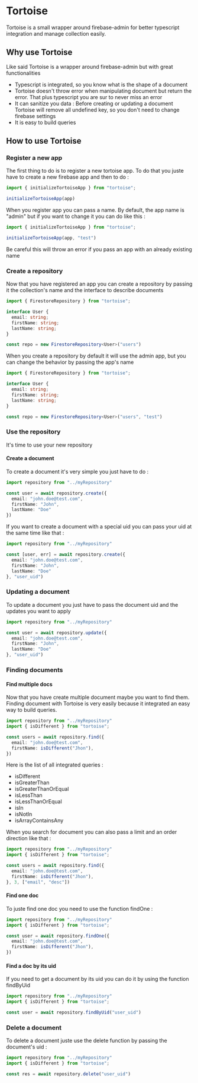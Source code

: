 # Tortoise

Tortoise is a small wrapper around firebase-admin for better typescript integration and manage collection easily.

## Why use Tortoise

Like said Tortoise is a wrapper around firebase-admin but with great functionalities

- Typescript is integrated, so you know what is the shape of a document
- Tortoise doesn't throw error when manipulating document but return the error. That plus typescript you are sur to
  never miss an error
- It can sanitize you data : Before creating or updating a document Tortoise will remove all undefined key, so you don't
  need to change firebase settings
- It is easy to build queries

## How to use Tortoise

### Register a new app

The first thing to do is to register a new tortoise app. To do that you juste have to create a new firebase app and then
to do :

```typescript
import { initializeTortoiseApp } from "tortoise";

initializeTortoiseApp(app)
```

When you register app you can pass a name. By default, the app name is "admin" but if you want to change it you can do
like this :

```typescript
import { initializeTortoiseApp } from "tortoise";

initializeTortoiseApp(app, "test")
```

Be careful this will throw an error if you pass an app with an already existing name

### Create a repository

Now that you have registered an app you can create a repository by passing it the collection's name and the interface to
describe documents

```typescript
import { FirestoreRepository } from "tortoise";

interface User {
  email: string;
  firstName: string;
  lastName: string;
}

const repo = new FirestoreRepository<User>("users")
```

When you create a repository by default it will use the admin app, but you can change the behavior by passing the app's
name

```typescript
import { FirestoreRepository } from "tortoise";

interface User {
  email: string;
  firstName: string;
  lastName: string;
}

const repo = new FirestoreRepository<User>("users", "test")
```

### Use the repository

It's time to use your new repository

#### Create a document

To create a document it's very simple you just have to do :

```typescript
import repository from "../myRepository"

const user = await repository.create({
  email: "john.doe@test.com",
  firstName: "John",
  lastName: "Doe"
})
```

If you want to create a document with a special uid you can pass your uid at the same time like that :

```typescript
import repository from "../myRepository"

const [user, err] = await repository.create({
  email: "john.doe@test.com",
  firstName: "John",
  lastName: "Doe"
}, "user_uid")
```

### Updating a document

To update a document you just have to pass the document uid and the updates you want to apply

```typescript
import repository from "../myRepository"

const user = await repository.update({
  email: "john.doe@test.com",
  firstName: "John",
  lastName: "Doe"
}, "user_uid")
```

### Finding documents

#### Find multiple docs

Now that you have create multiple document maybe you want to find them. Finding document with Tortoise is very easily
because it integrated an easy way to build queries.

```typescript
import repository from "../myRepository"
import { isDifferent } from "tortoise";

const users = await repository.find({
  email: "john.doe@test.com",
  firstName: isDifferent("Jhon"),
})
```

Here is the list of all integrated queries :

- isDifferent
- isGreaterThan
- isGreaterThanOrEqual
- isLessThan
- isLessThanOrEqual
- isIn
- isNotIn
- isArrayContainsAny

When you search for document you can also pass a limit and an order direction like that :

```typescript
import repository from "../myRepository"
import { isDifferent } from "tortoise";

const users = await repository.find({
  email: "john.doe@test.com",
  firstName: isDifferent("Jhon"),
}, 3, ["email", "desc"])
```

#### Find one doc

To juste find one doc you need to use the function findOne :

```typescript
import repository from "../myRepository"
import { isDifferent } from "tortoise";

const user = await repository.findOne({
  email: "john.doe@test.com",
  firstName: isDifferent("Jhon"),
})
```

#### Find a doc by its uid

If you need to get a document by its uid you can do it by using the function findByUid

```typescript
import repository from "../myRepository"
import { isDifferent } from "tortoise";

const user = await repository.findByUid("user_uid")
```

### Delete a document

To delete a document juste use the delete function by passing the document's uid :

```typescript
import repository from "../myRepository"
import { isDifferent } from "tortoise";

const res = await repository.delete("user_uid")
```